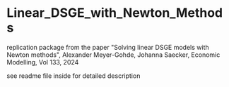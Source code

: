 # Linear_DSGE_with_Newton_Methods
replication package from the paper "Solving linear DSGE models with Newton methods", Alexander Meyer-Gohde, Johanna Saecker, Economic Modelling, Vol 133, 2024

see readme file inside for detailed description
